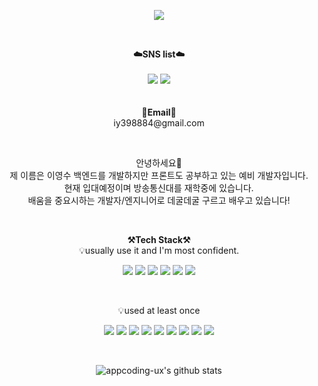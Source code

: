 <p align = "center">
<img src="https://capsule-render.vercel.app/api?type=waving&height=300&color=gradient&text=영수Coding%20Github" />
</p>
<br>

<p align="center">
    <Strong>☁️SNS list☁️</Strong><br><br>
    <a href="https://www.instagram.com//" target="_blank"><img src="https://img.shields.io/badge/Instagram-E4405F?logo=Instagram&logoColor=white"/></a>
    <a href="https://velog.io/@noyohanx" target="_blank"><img src = "https://img.shields.io/badge/Velog-20C997?logo=velog&logoColor=white"></a>
    <br>
<br><br>
<Strong>📧Email📧</Strong><br>iy398884@gmail.com<br>
</p>

<br>

<p align="center">
안녕하세요👐<br>
제 이름은 이영수 백엔드를 개발하지만 프론트도 공부하고 있는 예비 개발자입니다.<br>
현재 입대예정이며 방송통신대를 재학중에 있습니다.<br> 
배움을 중요시하는 개발자/엔지니어로 데굴데굴 구르고 배우고 있습니다!<br>
</p>

<br>

<p align="center">
    <Strong>⚒️Tech Stack⚒️</Strong><br>
    💡usually use it and I'm most confident.
</p>

<p align="center" display="inline-block">
    <img src="https://img.shields.io/badge/spring Security-6DB33F?style=for-the-badge&logo=springsecurity&logoColor=white"/>
    <img src="https://img.shields.io/badge/JavaScript-F7DF1E?style=for-the-badge&logo=JavaScript&logoColor=white"/>
    <img src="https://img.shields.io/badge/css3-1572B6?style=for-the-badge&logo=css3&logoColor=white"/>
    <img src="https://img.shields.io/badge/HTML5-E34F26?style=for-the-badge&logo=HTML5&logoColor=white"/>
    <img src="https://img.shields.io/badge/jquery-0769AD?style=for-the-badge&logo=jquery&logoColor=white">
    <img src="https://img.shields.io/badge/java-007396?style=for-the-badge&logo=java&logoColor=white">
</p><br>

<p align="center">
    💡used at least once
</p>

<p align="center" display="inline-block">
 
  <img src="https://img.shields.io/badge/KAKAO-FFCD00?style=for-the-badge&logo=kakao&logoColor=white"/>
  <img src="https://img.shields.io/badge/PortOne-FF6633?style=for-the-badge&logo=passport&logoColor=white"/>
  <img src="https://img.shields.io/badge/springboot-6DB33F?style=for-the-badge&logo=springboot&logoColor=white"/>
  <img src="https://img.shields.io/badge/git-F05032?style=for-the-badge&logo=git&logoColor=white">
  <img src="https://img.shields.io/badge/github-181717?style=for-the-badge&logo=github&logoColor=white"/>
  <img src="https://img.shields.io/badge/MySQL-4479A1?style=for-the-badge&logo=MySQL&logoColor=white"/>
  <img src="https://img.shields.io/badge/Chart.js-FF6384?style=for-the-badge&logo=Chart.js&logoColor=white"/>
  <img src="https://img.shields.io/badge/apachetomcat-F8DC75?style=for-the-badge&logo=apachetomcat&logoColor=white"/>
  <img src="https://img.shields.io/badge/bootstrap-7952B3?style=for-the-badge&logo=bootstrap&logoColor=white"/>
</p>


<br>

<div align=center>
    

![appcoding-ux's github stats](https://github-readme-stats.vercel.app/api?username=appcoding-ux&show_icons=true)
</div>
